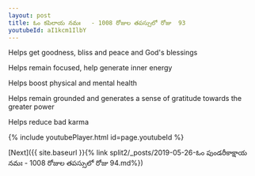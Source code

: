 ```yaml
---
layout: post
title: ఓం కపిలాయ నమః   - 1008 రోజుల తపస్సులో రోజు  93
youtubeId: aI1kcm1IlbY
---
```

 
 
Helps get goodness, bliss and peace and God's blessings
 
Helps remain focused, help generate inner energy 
 
Helps boost physical and mental health 
 
Helps remain grounded and generates a sense of gratitude towards the greater power 
 
Helps reduce bad karma
 
 
 
 


{% include youtubePlayer.html id=page.youtubeId %}
 
[Next]({{ site.baseurl }}{% link  split2/_posts/2019-05-26-ఓం పుండరీకాక్షాయ నమః   - 1008 రోజుల తపస్సులో రోజు  94.md%})
 
